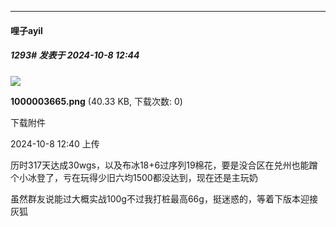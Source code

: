 ﻿
*****

####  哩子ayil  
##### 1293#       发表于 2024-10-8 12:44

<img src="https://img.saraba1st.com/forum/202410/08/124042jclycnpcy0x00ha0.png" referrerpolicy="no-referrer">

<strong>1000003665.png</strong> (40.33 KB, 下载次数: 0)

下载附件

2024-10-8 12:40 上传

历时317天达成30wgs，以及布冰18+6过序列19棉花，要是没合区在兑州也能蹭个小冰登了，亏在玩得少旧六均1500都没达到，现在还是主玩奶

虽然群友说能过大概实战100g不过我打桩最高66g，挺迷惑的，等着下版本迎接灰狐

